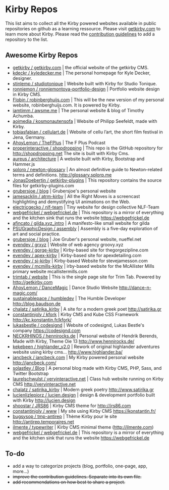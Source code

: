 # Kirby Repos
This list aims to collect all the Kirby powered websites available in public repositories on github as a learning ressource. Please visit [getkirby.com](http://getkirby.com) to learn more about Kirby.
Please read the [contribution guidelines](https://github.com/Thiousi/kirby-repos/blob/master/contribution-guidelines.md) to add a repository to the list.

## Awesome Kirby Repos
- [getkirby / getkirby.com](https://github.com/getkirby/getkirby.com) | the official website of the getkirby CMS.
- [kdeckr / kyledecker.me](https://github.com/kdeckr/kyledecker.me) | The personal homepage for Kyle Decker, designer.
- [stinlemp / studiotonique](https://github.com/stinlemp/studiotonique) | Website built with Kirby for Studio Tonique.
- [ronniemon / ronniemontoya-portfolio-design](https://github.com/ronniemon/ronniemontoya-portfolio-design) | Portfolio website design in Kirby CMS.
- [Flobin / robinberghuijs.com](https://github.com/Flobin/robinberghuijs.com) | This will be the new version of my personal website, robinberghuijs.com. It is powered by Kirby.
- [iamtimm / awsme.me](https://github.com/iamtimm/awsme.me) |  The personal website & blog of Timothy Achumba.
- [aoimedia / kosmonautensofa](https://github.com/aoimedia/kosmonautensofa) | Website of Philipp Seefeldt, made with Kirby.
- [tobiasfabian / cellulart.de](https://github.com/tobiasfabian/cellulart.de) | Website of cellu l’art, the short film festival in Jena, Germany.
- [AhoyLemon / TheFPlus](https://github.com/AhoyLemon/TheFPlus) | The F Plus Podcast
- [properinteractive / shopdropping](https://github.com/properinteractive/Shopdropping) | This repo is the GitHub repository for http://shopdropping.net The site is built with Kirby Cms.
- [aureus / architecture](https://github.com/aurerua/architecture) | A website built with Kirby, Bootstrap and Hammer.js
- [splorp / newton-glossary](https://github.com/splorp/newton-glossary) | An almost definitive guide to Newton-related terms and definitions. http://glossary.splorp.me
- [JonasDoebertin / getkirby-plugins](https://github.com/JonasDoebertin/getkirby-plugins) | This repository contains the source files for getkirby-plugins.com
- [grubersjoe / blog](https://github.com/grubersjoe/blog) | Grubersjoe's personal website
- [jamesacklin / atrm-kirby](https://github.com/jamesacklin/atrm-kirby) | All the Right Moves is a screencast highlighting and demystifying UI animations on the Web.
- [electricgecko / nlf-team](https://github.com/electricgecko/nlf-team) | Tiny website for design collective NLF-Team
- [webgefrickel / webgefrickel.de](https://github.com/webgefrickel/webgefrickel.de) | This repository is a mirror of everything and the kitchen sink that runs the website https://webgefrickel.de
- [afincato / gilda.xyz_intro](https://github.com/afincato/gilda.xyz_intro) | A manifesto-like small website for gilda
- [PSUGraphicDesign / assembly](https://github.com/PSUGraphicDesign/assembly) | Assembly is a five-day exploration of art and social practice.
- [grubersjoe / blog](https://github.com/grubersjoe/blog) | Joe Gruber's personal website, nueffel.net
- [evendev / grxyz](https://github.com/evendev/grxyz) | Website of web agency groovy.xyz
- [evendev / gorge-kirby](https://github.com/evendev/gorge-kirby) | Kirby-based site for thegorgezipline.com
- [evendev / apex-kirby](https://github.com/evendev/apex-kirby) | Kirby-based site for apexdetailing.com
- [evendev / sj-kirby](https://github.com/evendev/sj-kirby) | Kirby-based Website for stevejamesson.com
- [evendev / mcmills-kirby](https://github.com/evendev/mcmills-kirby) | irby-based website for the McAllister Mills primary website mcallistermills.com
- [trimtab / website](https://github.com/trimtab/website) | This is the single page site for Trim Tab. Powered by http://getkirby.com
- [AhoyLemon / DanceMagic](https://github.com/AhoyLemon/DanceMagic) | Dance Studio Website http://dance-n-magic.com/
- [sustainablepace / humbledev](https://github.com/sustainablepace/humbledev) | The Humble Developer http://blog.baudson.de
- [chalatz / satirika_kirby](https://github.com/chalatz/satirika_kirby) | A site for a modern greek poet http://satirika.gr
- [constantinjoly / kfork](https://github.com/constantinjoly/kfork) | Kirby CMS and Kube CSS Framework http://kc.konstantin.fr/kfork/
- [lukasbestle / codesignd](https://git.codesignd.com/sites/codesignd) | Website of codesignd, Lukas Bestle's company https://codesignd.com
- [NECKRHINOS / hennirocks.de](https://github.com/NECKRHINOS/hennirocks.de) | Personal website of Hendrik Berends, Made with Kirby, Theme Oie 13 http://www.hennirocks.de/
- [kekebeen / highlander_v2.0](https://github.com/kekebeen/highlander_v2.0) | Rework of original highlander adventures website using kirby cms... http://www.highlander.ba/
- [jancbeck / jancbeck.com](https://github.com/jancbeck/jancbeck.com) | My Kirby powered personal website http://jancbeck.com/
- [solastley / Blog](https://github.com/solastley/Blog) | A personal blog made with Kirby CMS, PHP, Sass, and Twitter Bootstrap
- [laurelschwulst / veryinteractive.net](https://github.com/laurelschwulst/veryinteractive.net) | Class hub website running on Kirby CMS http://veryinteractive.net
- [chalatz / satirika_kirby](https://github.com/chalatz/satirika_kirby) | Modern greek poetry http://www.satirika.gr
- [lucienlizlepiorz / lucien.design](https://github.com/lucienlizlepiorz/lucien.design) | design & development portfolio built with Kirby http://lucien.design
- [shoostar / JRS86](https://github.com/shoostar/JRS86) | Kirby CMS theme for http://jrs86.com
- [constantinjoly / www](https://github.com/constantinjoly/www) | My site using Kirby CMS https://konstantin.fr/
- [bugsysop / tmp-antirep](https://github.com/bugsysop/tmp-antirep) | Thème Kirby pour le site http://antirep.temporaires.net
- [ilmente / typewriter](https://github.com/ilmente/typewriter) | Kirby CMS minimal theme (http://ilmente.com)
- [webgefrickel / webgefrickel.de](https://github.com/webgefrickel/webgefrickel.de) | This repository is a mirror of everything and the kitchen sink that runs the website https://webgefrickel.de


## To-do
- add a way to categorize projects (blog, portfolio, one-page, app, more...)
- ~~improve the contribution guidelines. Separate into its own file.~~
- ~~add recommendations on how best to share a project.~~
